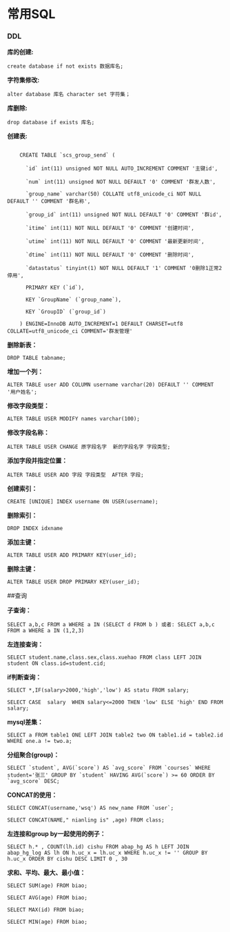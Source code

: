 # 常用SQL
### DDL
**库的创建:**

	create database if not exists 数据库名;

**字符集修改:**

	alter database 库名 character set 字符集；

**库删除:**

	drop database if exists 库名;

**创建表:**

``` mysql

	CREATE TABLE `scs_group_send` (
	
	  `id` int(11) unsigned NOT NULL AUTO_INCREMENT COMMENT '主键id',
	
	  `num` int(11) unsigned NOT NULL DEFAULT '0' COMMENT '群发人数',
	
	  `group_name` varchar(50) COLLATE utf8_unicode_ci NOT NULL DEFAULT '' COMMENT '群名称',
	
	  `group_id` int(11) unsigned NOT NULL DEFAULT '0' COMMENT '群id',
	
	  `itime` int(11) NOT NULL DEFAULT '0' COMMENT '创建时间',
	
	  `utime` int(11) NOT NULL DEFAULT '0' COMMENT '最新更新时间',
	
	  `dtime` int(11) NOT NULL DEFAULT '0' COMMENT '删除时间',
	
	  `datastatus` tinyint(1) NOT NULL DEFAULT '1' COMMENT '0删除1正常2停用',
	
	  PRIMARY KEY (`id`),
	
	  KEY `GroupName` (`group_name`),
	
	  KEY `GroupID` (`group_id`)
	
	) ENGINE=InnoDB AUTO_INCREMENT=1 DEFAULT CHARSET=utf8 COLLATE=utf8_unicode_ci COMMENT='群发管理'
```

**删除新表：**

	DROP TABLE tabname;

**增加一个列：**

	ALTER TABLE user ADD COLUMN username varchar(20) DEFAULT '' COMMENT '用户姓名';

**修改字段类型：**

	ALTER TABLE USER MODIFY names varchar(100);

**修改字段名称：**

	ALTER TABLE USER CHANGE 原字段名字  新的字段名字 字段类型;

**添加字段并指定位置：**

	ALTER TABLE USER ADD 字段 字段类型  AFTER 字段;

**创建索引：**

	CREATE [UNIQUE] INDEX username ON USER(username);

**删除索引：**

	DROP INDEX idxname

**添加主键：**

	ALTER TABLE USER ADD PRIMARY KEY(user_id);

**删除主键：**

	ALTER TABLE USER DROP PRIMARY KEY(user_id);

##查询

**子查询：**

	SELECT a,b,c FROM a WHERE a IN (SELECT d FROM b ) 或者: SELECT a,b,c FROM a WHERE a IN (1,2,3)

**左连接查询：**

	SELECT student.name,class.sex,class.xuehao FROM class LEFT JOIN student ON class.id=student.cid;

**if判断查询：**

	SELECT *,IF(salary>2000,'high','low') AS statu FROM salary;

	SELECT CASE  salary  WHEN salary<=2000 THEN 'low' ELSE 'high' END FROM salary;

**mysql差集：**

	SELECT a FROM table1 ONE LEFT JOIN table2 two ON table1.id = table2.id WHERE one.a != two.a;

**分组聚合(group)：**

	SELECT `student`, AVG(`score`) AS `avg_score` FROM `courses` WHERE student='张三' GROUP BY `student` HAVING AVG(`score`) >= 60 ORDER BY `avg_score` DESC;

**CONCAT的使用：**

	SELECT CONCAT(username,'wsq') AS new_name FROM `user`;

	SELECT CONCAT(NAME," nianling is" ,age) FROM class; 

**左连接和group by一起使用的例子：**

	SELECT h.* , COUNT(lh.id) cishu FROM abap_hg AS h LEFT JOIN abap_hg_log AS lh ON h.uc_x = lh.uc_x WHERE h.uc_x != '' GROUP BY h.uc_x ORDER BY cishu DESC LIMIT 0 , 30

**求和、平均、最大、最小值：**

	SELECT SUM(age) FROM biao;

	SELECT AVG(age) FROM biao;

	SELECT MAX(id) FROM biao;

	SELECT MIN(age) FROM biao;

